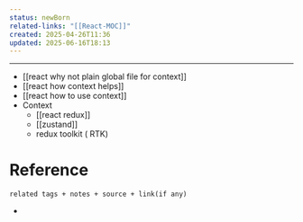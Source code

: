 ```yaml
---
status: newBorn
related-links: "[[React-MOC]]"
created: 2025-04-26T11:36
updated: 2025-06-16T18:13
---
```

---

- [[react why not plain global file for context]]
- [[react how context helps]]
- [[react how to use context]]
- Context
	- [[react redux]]
	- [[zustand]]
	- redux toolkit ( RTK)


# Reference
`related tags + notes + source + link(if any)`
 

- 